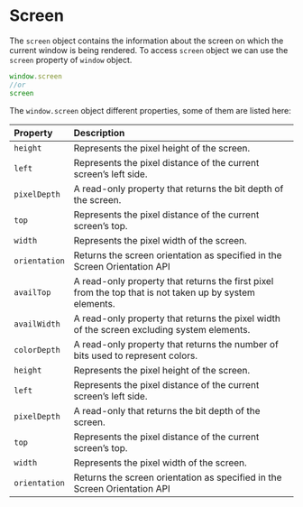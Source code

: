 # Screen

The `screen` object contains the information about the screen on which the current window is being rendered. To access `screen` object we can use the `screen` property of `window` object.

```javascript
window.screen
//or
screen
```

The `window.screen` object different properties, some of them are listed here:

| Property | Description |
| :--- | :--- |
| `height` | Represents the pixel height of the screen. |
| `left` | Represents the pixel distance of the current screen’s left side. |
| `pixelDepth` | A read-only property that returns the bit depth of the screen. |
| `top` | Represents the pixel distance of the current screen’s top. |
| `width` | Represents the pixel width of the screen. |
| `orientation` |  Returns the screen orientation as specified in the Screen Orientation API |
| `availTop` | A read-only property that returns the first pixel from the top that is not taken up by system elements. |
| `availWidth` | A read-only property that returns the pixel width of the screen excluding system elements. |
| `colorDepth` | A read-only property that returns the number of bits used to represent colors. |
| `height` | Represents the pixel height of the screen. |
| `left` | Represents the pixel distance of the current screen’s left side. |
| `pixelDepth` | A read-only that returns the bit depth of the screen. |
| `top` | Represents the pixel distance of the current screen’s top. |
| `width` | Represents the pixel width of the screen. |
| `orientation` |  Returns the screen orientation as specified in the Screen Orientation API |



